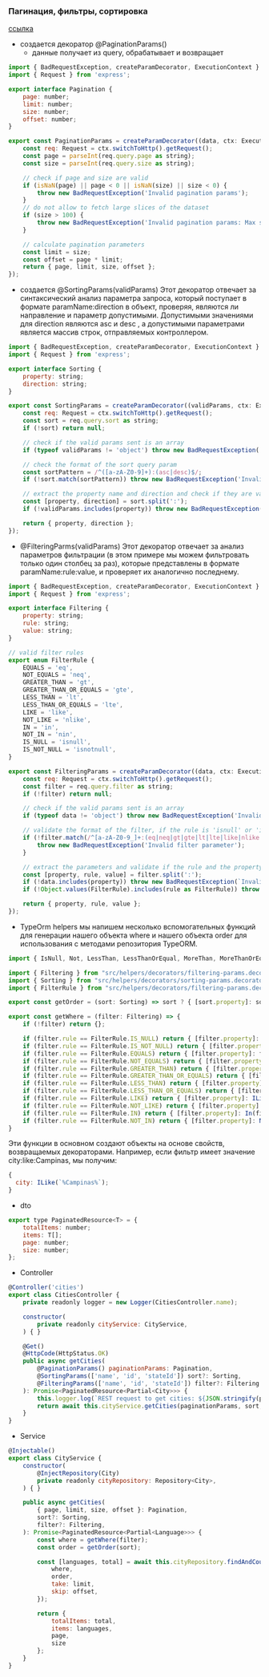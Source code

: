 ### Пагинация, фильтры, сортировка

[ссылка](https://dev.to/bhkfazano/how-to-create-paginated-sortable-and-filterable-endpoints-with-nestjs-4bom)

- создается декоратор @PaginationParams()
  - данные получает из query, обрабатывает и возвращает

```javascript
import { BadRequestException, createParamDecorator, ExecutionContext } from '@nestjs/common';
import { Request } from 'express';

export interface Pagination {
    page: number;
    limit: number;
    size: number;
    offset: number;
}

export const PaginationParams = createParamDecorator((data, ctx: ExecutionContext): Pagination => {
    const req: Request = ctx.switchToHttp().getRequest();
    const page = parseInt(req.query.page as string);
    const size = parseInt(req.query.size as string);

    // check if page and size are valid
    if (isNaN(page) || page < 0 || isNaN(size) || size < 0) {
        throw new BadRequestException('Invalid pagination params');
    }
    // do not allow to fetch large slices of the dataset
    if (size > 100) {
        throw new BadRequestException('Invalid pagination params: Max size is 100');
    }

    // calculate pagination parameters
    const limit = size;
    const offset = page * limit;
    return { page, limit, size, offset };
});
```

- создается @SortingParams(validParams)
  Этот декоратор отвечает за синтаксический анализ параметра запроса, который поступает в формате paramName:direction в объект, проверяя, являются ли направление и параметр допустимыми. Допустимыми значениями для direction являются asc и desc , а допустимыми параметрами является массив строк, отправляемых контроллером.

```javascript
import { BadRequestException, createParamDecorator, ExecutionContext } from '@nestjs/common';
import { Request } from 'express';

export interface Sorting {
    property: string;
    direction: string;
}

export const SortingParams = createParamDecorator((validParams, ctx: ExecutionContext): Sorting => {
    const req: Request = ctx.switchToHttp().getRequest();
    const sort = req.query.sort as string;
    if (!sort) return null;

    // check if the valid params sent is an array
    if (typeof validParams != 'object') throw new BadRequestException('Invalid sort parameter');

    // check the format of the sort query param
    const sortPattern = /^([a-zA-Z0-9]+):(asc|desc)$/;
    if (!sort.match(sortPattern)) throw new BadRequestException('Invalid sort parameter');

    // extract the property name and direction and check if they are valid
    const [property, direction] = sort.split(':');
    if (!validParams.includes(property)) throw new BadRequestException(`Invalid sort property: ${property}`);

    return { property, direction };
});
```

- @FilteringParms(validParams)
  Этот декоратор отвечает за анализ параметров фильтрации (в этом примере мы можем фильтровать только один столбец за раз), которые представлены в формате paramName:rule:value, и проверяет их аналогично последнему.

```javascript
import { BadRequestException, createParamDecorator, ExecutionContext } from '@nestjs/common';
import { Request } from 'express';

export interface Filtering {
    property: string;
    rule: string;
    value: string;
}

// valid filter rules
export enum FilterRule {
    EQUALS = 'eq',
    NOT_EQUALS = 'neq',
    GREATER_THAN = 'gt',
    GREATER_THAN_OR_EQUALS = 'gte',
    LESS_THAN = 'lt',
    LESS_THAN_OR_EQUALS = 'lte',
    LIKE = 'like',
    NOT_LIKE = 'nlike',
    IN = 'in',
    NOT_IN = 'nin',
    IS_NULL = 'isnull',
    IS_NOT_NULL = 'isnotnull',
}

export const FilteringParams = createParamDecorator((data, ctx: ExecutionContext): Filtering => {
    const req: Request = ctx.switchToHttp().getRequest();
    const filter = req.query.filter as string;
    if (!filter) return null;

    // check if the valid params sent is an array
    if (typeof data != 'object') throw new BadRequestException('Invalid filter parameter');

    // validate the format of the filter, if the rule is 'isnull' or 'isnotnull' it don't need to have a value
    if (!filter.match(/^[a-zA-Z0-9_]+:(eq|neq|gt|gte|lt|lte|like|nlike|in|nin):[a-zA-Z0-9_,]+$/) && !filter.match(/^[a-zA-Z0-9_]+:(isnull|isnotnull)$/)) {
        throw new BadRequestException('Invalid filter parameter');
    }

    // extract the parameters and validate if the rule and the property are valid
    const [property, rule, value] = filter.split(':');
    if (!data.includes(property)) throw new BadRequestException(`Invalid filter property: ${property}`);
    if (!Object.values(FilterRule).includes(rule as FilterRule)) throw new BadRequestException(`Invalid filter rule: ${rule}`);

    return { property, rule, value };
});
```

- TypeOrm helpers
  мы напишем несколько вспомогательных функций для генерации нашего объекта where и нашего объекта order для использования с методами репозитория TypeORM.

```javascript
import { IsNull, Not, LessThan, LessThanOrEqual, MoreThan, MoreThanOrEqual, ILike, In } from "typeorm";

import { Filtering } from "src/helpers/decorators/filtering-params.decorator"
import { Sorting } from "src/helpers/decorators/sorting-params.decorator";
import { FilterRule } from "src/helpers/decorators/filtering-params.decorator";

export const getOrder = (sort: Sorting) => sort ? { [sort.property]: sort.direction } : {};

export const getWhere = (filter: Filtering) => {
    if (!filter) return {};

    if (filter.rule == FilterRule.IS_NULL) return { [filter.property]: IsNull() };
    if (filter.rule == FilterRule.IS_NOT_NULL) return { [filter.property]: Not(IsNull()) };
    if (filter.rule == FilterRule.EQUALS) return { [filter.property]: filter.value };
    if (filter.rule == FilterRule.NOT_EQUALS) return { [filter.property]: Not(filter.value) };
    if (filter.rule == FilterRule.GREATER_THAN) return { [filter.property]: MoreThan(filter.value) };
    if (filter.rule == FilterRule.GREATER_THAN_OR_EQUALS) return { [filter.property]: MoreThanOrEqual(filter.value) };
    if (filter.rule == FilterRule.LESS_THAN) return { [filter.property]: LessThan(filter.value) };
    if (filter.rule == FilterRule.LESS_THAN_OR_EQUALS) return { [filter.property]: LessThanOrEqual(filter.value) };
    if (filter.rule == FilterRule.LIKE) return { [filter.property]: ILike(`%${filter.value}%`) };
    if (filter.rule == FilterRule.NOT_LIKE) return { [filter.property]: Not(ILike(`%${filter.value}%`)) };
    if (filter.rule == FilterRule.IN) return { [filter.property]: In(filter.value.split(',')) };
    if (filter.rule == FilterRule.NOT_IN) return { [filter.property]: Not(In(filter.value.split(','))) };
}
```

Эти функции в основном создают объекты на основе свойств, возвращаемых декораторами. Например, если фильтр имеет значение city:like:Campinas, мы получим:

```javascript
{
  city: ILike(`%Campinas%`);
}
```

- dto

```javascript
export type PaginatedResource<T> = {
    totalItems: number;
    items: T[];
    page: number;
    size: number;
};
```

- Controller

```javascript
@Controller('cities')
export class CitiesController {
    private readonly logger = new Logger(CitiesController.name);

    constructor(
        private readonly cityService: CityService,
    ) { }

    @Get()
    @HttpCode(HttpStatus.OK)
    public async getCities(
        @PaginationParams() paginationParams: Pagination,
        @SortingParams(['name', 'id', 'stateId']) sort?: Sorting,
        @FilteringParams(['name', 'id', 'stateId']) filter?: Filtering
    ): Promise<PaginatedResource<Partial<City>>> {
        this.logger.log(`REST request to get cities: ${JSON.stringify(paginationParams)}, ${sort}, ${filter}`);
        return await this.cityService.getCities(paginationParams, sort, filter);
    }
}
```

- Service

```javascript
@Injectable()
export class CityService {
    constructor(
        @InjectRepository(City)
        private readonly cityRepository: Repository<City>,
    ) { }

    public async getCities(
        { page, limit, size, offset }: Pagination,
        sort?: Sorting,
        filter?: Filtering,
    ): Promise<PaginatedResource<Partial<Language>>> {
        const where = getWhere(filter);
        const order = getOrder(sort);

        const [languages, total] = await this.cityRepository.findAndCount({
            where,
            order,
            take: limit,
            skip: offset,
        });

        return {
            totalItems: total,
            items: languages,
            page,
            size
        };
    }
}
```
